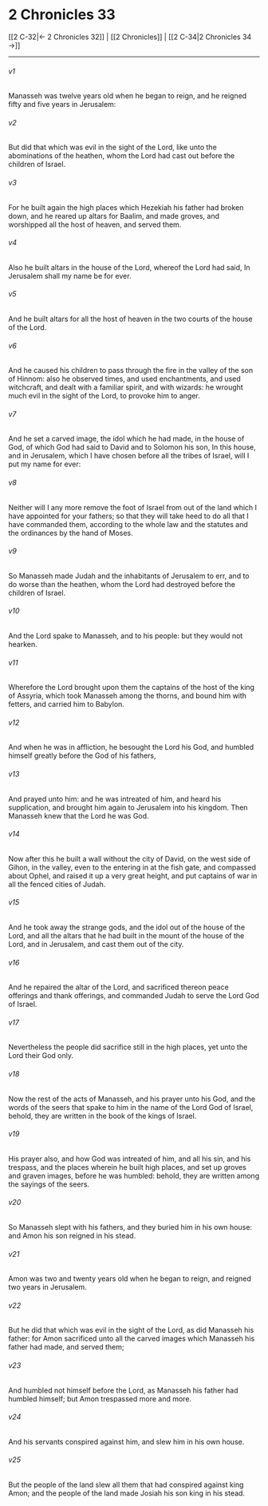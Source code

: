 # 2 Chronicles 33

[[2 C-32|← 2 Chronicles 32]] | [[2 Chronicles]] | [[2 C-34|2 Chronicles 34 →]]
***

###### v1
Manasseh was twelve years old when he began to reign, and he reigned fifty and five years in Jerusalem:
###### v2
But did that which was evil in the sight of the Lord, like unto the abominations of the heathen, whom the Lord had cast out before the children of Israel.
###### v3
For he built again the high places which Hezekiah his father had broken down, and he reared up altars for Baalim, and made groves, and worshipped all the host of heaven, and served them.
###### v4
Also he built altars in the house of the Lord, whereof the Lord had said, In Jerusalem shall my name be for ever.
###### v5
And he built altars for all the host of heaven in the two courts of the house of the Lord.
###### v6
And he caused his children to pass through the fire in the valley of the son of Hinnom: also he observed times, and used enchantments, and used witchcraft, and dealt with a familiar spirit, and with wizards: he wrought much evil in the sight of the Lord, to provoke him to anger.
###### v7
And he set a carved image, the idol which he had made, in the house of God, of which God had said to David and to Solomon his son, In this house, and in Jerusalem, which I have chosen before all the tribes of Israel, will I put my name for ever:
###### v8
Neither will I any more remove the foot of Israel from out of the land which I have appointed for your fathers; so that they will take heed to do all that I have commanded them, according to the whole law and the statutes and the ordinances by the hand of Moses.
###### v9
So Manasseh made Judah and the inhabitants of Jerusalem to err, and to do worse than the heathen, whom the Lord had destroyed before the children of Israel.
###### v10
And the Lord spake to Manasseh, and to his people: but they would not hearken.
###### v11
Wherefore the Lord brought upon them the captains of the host of the king of Assyria, which took Manasseh among the thorns, and bound him with fetters, and carried him to Babylon.
###### v12
And when he was in affliction, he besought the Lord his God, and humbled himself greatly before the God of his fathers,
###### v13
And prayed unto him: and he was intreated of him, and heard his supplication, and brought him again to Jerusalem into his kingdom. Then Manasseh knew that the Lord he was God.
###### v14
Now after this he built a wall without the city of David, on the west side of Gihon, in the valley, even to the entering in at the fish gate, and compassed about Ophel, and raised it up a very great height, and put captains of war in all the fenced cities of Judah.
###### v15
And he took away the strange gods, and the idol out of the house of the Lord, and all the altars that he had built in the mount of the house of the Lord, and in Jerusalem, and cast them out of the city.
###### v16
And he repaired the altar of the Lord, and sacrificed thereon peace offerings and thank offerings, and commanded Judah to serve the Lord God of Israel.
###### v17
Nevertheless the people did sacrifice still in the high places, yet unto the Lord their God only.
###### v18
Now the rest of the acts of Manasseh, and his prayer unto his God, and the words of the seers that spake to him in the name of the Lord God of Israel, behold, they are written in the book of the kings of Israel.
###### v19
His prayer also, and how God was intreated of him, and all his sin, and his trespass, and the places wherein he built high places, and set up groves and graven images, before he was humbled: behold, they are written among the sayings of the seers.
###### v20
So Manasseh slept with his fathers, and they buried him in his own house: and Amon his son reigned in his stead.
###### v21
Amon was two and twenty years old when he began to reign, and reigned two years in Jerusalem.
###### v22
But he did that which was evil in the sight of the Lord, as did Manasseh his father: for Amon sacrificed unto all the carved images which Manasseh his father had made, and served them;
###### v23
And humbled not himself before the Lord, as Manasseh his father had humbled himself; but Amon trespassed more and more.
###### v24
And his servants conspired against him, and slew him in his own house.
###### v25
But the people of the land slew all them that had conspired against king Amon; and the people of the land made Josiah his son king in his stead. 

